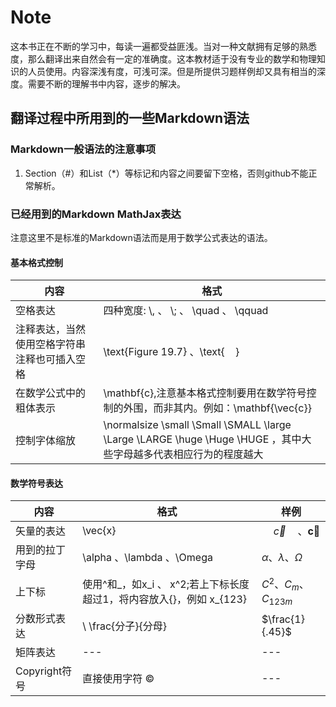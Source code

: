 # Note
这本书正在不断的学习中，每读一遍都受益匪浅。当对一种文献拥有足够的熟悉度，那么翻译出来自然会有一定的准确度。这本教材适于没有专业的数学和物理知识的人员使用。内容深浅有度，可浅可深。但是所提供习题样例却又具有相当的深度。需要不断的理解书中内容，逐步的解决。

## 翻译过程中所用到的一些Markdown语法

### Markdown一般语法的注意事项
1. Section（#）和List（*）等标记和内容之间要留下空格，否则github不能正常解析。

### 已经用到的Markdown MathJax表达
注意这里不是标准的Markdown语法而是用于数学公式表达的语法。

#### 基本格式控制

| 内容 | 格式 |
| --- | --- |
| 空格表达 |四种宽度: \\,  、 \\;  、 \\quad  、 \\qquad |
| 注释表达，当然使用空格字符串注释也可插入空格 | \\text{Figure 19.7} 、\\text{    } |
| 在数学公式中的粗体表示 | \\mathbf{c},注意基本格式控制要用在数学符号控制的外围，而非其内。例如：\\mathbf{\vec{c}} |
| 控制字体缩放 | \\normalsize \\small \\Small \\SMALL \\large \\Large \\LARGE \huge \Huge \HUGE ，其中大些字母越多代表相应行为的程度越大|


#### 数学符号表达

| 内容 | 格式 |  样例  |
| --- | --- | --- |
| 矢量的表达 | \\vec{x} |  $\quad \vec{c} \quad 、 \mathbf{\vec{c}}$  |
| 用到的拉丁字母 | \\alpha 、\\lambda 、\\Omega | $\alpha 、 \lambda 、 \Omega$ |
| 上下标 | 使用\^和\_，如x\_i 、 x\^2;若上下标长度超过1，将内容放入{}，例如 x_{123} | $C^2 、 C_m 、 C_{123m}$  |
| 分数形式表达 |\ \frac{分子}{分母} | $\frac{1}{.45}$ |
| 矩阵表达 | --- | --- |
| Copyright符号 | 直接使用字符 ©️ | --- |








